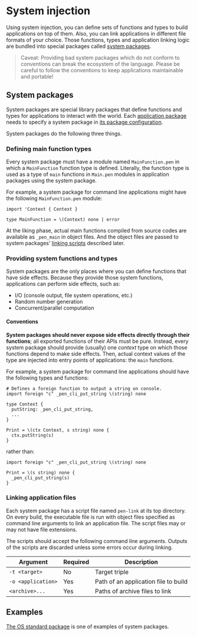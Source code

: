 # System injection

Using system injection, you can define sets of functions and types to build applications on top of them. Also, you can link applications in different file formats of your choice. Those functions, types and application linking logic are bundled into special packages called [system packages](#system-packages).

> Caveat: Providing bad system packages which do not conform to conventions can break the ecosystem of the language. Please be careful to follow the conventions to keep applications maintainable and portable!

## System packages

System packages are special library packages that define functions and types for applications to interact with the world.
Each [application package](/references/language/packages.md#kinds-of-packages) needs to specify a system package in [its package configuration](/references/language/packages.md#package-configuration).

System packages do the following three things.

### Defining main function types

Every system package must have a module named `MainFunction.pen` in which a `MainFunction` function type is defined. Literally, the function type is used as a type of `main` functions in `Main.pen` modules in application packages using the system package.

For example, a system package for command line applications might have the following `MainFunction.pen` module:

```pen
import 'Context { Context }

type MainFunction = \(Context) none | error
```

At the liking phase, actual main functions compiled from source codes are available as `_pen_main` in object files. And the object files are passed to system packages' [linking scripts](#linking-application-files) described later.

### Providing system functions and types

System packages are the only places where you can define functions that have side effects. Because they provide those system functions, applications can perform side effects, such as:

- I/O (console output, file system operations, etc.)
- Random number generation
- Concurrent/parallel computation

#### Conventions

**System packages should never expose side effects directly through their functions**; all exported functions of their APIs must be pure. Instead, every system package should provide (usually) one _context_ type on which those functions depend to make side effects. Then, actual context values of the type are injected into entry points of applications: the `main` functions.

For example, a system package for command line applications should have the following types and functions:

```pen
# Defines a foreign function to output a string on console.
import foreign "c" _pen_cli_put_string \(string) none

type Context {
  putString: _pen_cli_put_string,
  ...
}

Print = \(ctx Context, s string) none {
  ctx.putString(s)
}
```

rather than:

```pen
import foreign "c" _pen_cli_put_string \(string) none

Print = \(s string) none {
  _pen_cli_put_string(s)
}
```

### Linking application files

Each system package has a script file named `pen-link` at its top directory. On every build, the executable file is run with object files specified as command line arguments to link an application file. The script files may or may not have file extensions.

The scripts should accept the following command line arguments. Outputs of the scripts are discarded unless some errors occur during linking.

| Argument           | Required | Description                          |
| ------------------ | -------- | ------------------------------------ |
| `-t <target>`      | No       | Target triple                        |
| `-o <application>` | Yes      | Path of an application file to build |
| `<archive>...`     | Yes      | Paths of archive files to link       |

## Examples

[The OS standard package](https://github.com/pen-lang/pen/tree/main/lib/os) is one of examples of system packages.
